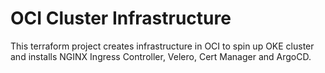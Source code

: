 # OCI Cluster Infrastructure

This terraform project creates infrastructure in OCI to spin up OKE cluster and installs NGINX Ingress Controller, Velero, Cert Manager and ArgoCD.
